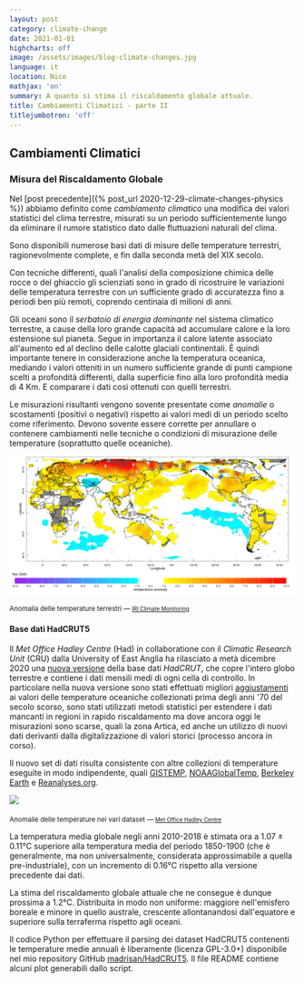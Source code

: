 ```yaml
---
layout: post
category: climate-change
date: 2021-01-01
highcharts: off
image: /assets/images/blog-climate-changes.jpg
language: it
location: Nice
mathjax: 'on'
summary: A quanto si stima il riscaldamento globale attuale.
title: Cambiamenti Climatici - parte II
titlejumbotron: 'off'
---
```

## Cambiamenti Climatici
### Misura del Riscaldamento Globale

Nel [post precedente]({% post_url 2020-12-29-climate-changes-physics %})
abbiamo definito come *cambiamento climatico* una modifica dei valori statistici del clima
terrestre, misurati su un periodo sufficientemente lungo da eliminare il rumore statistico
dato dalle fluttuazioni naturali del clima.

Sono disponibili numerose basi dati di misure delle temperature terrestri, ragionevolmente
complete, e fin dalla seconda metà del XIX secolo.

<div class="bd-callout bd-callout-info">
<p>
Con tecniche differenti, quali l'analisi della composizione chimica delle rocce o del ghiaccio
gli scienziati sono in grado di ricostruire le variazioni delle temperatura terrestre con un
sufficiente grado di accuratezza fino a periodi ben più remoti, coprendo centinaia di milioni
di anni.
</p>
</div>

Gli oceani sono il *serbatoio di energia dominante* nel sistema climatico terrestre, a cause della
loro grande capacità ad accumulare calore e la loro estensione sul pianeta.
Segue in importanza il calore latente associato all'aumento ed al declino delle calotte glaciali
continentali.
È quindi importante tenere in considerazione anche la temperatura oceanica, mediando i valori
otteniti in un numero sufficiente grande di punti campione scelti a profondità differenti, dalla
superficie fino alla loro profondità media di 4 Km.
E comparare i dati così ottenuti con quelli terrestri.

Le misurazioni risultanti vengono sovente presentate come *anomalie* o scostamenti (positivi o
negativi) rispetto ai valori medi di un periodo scelto come riferimento.
Devono sovente essere corrette per annullare o contenere cambiamenti nelle tecniche o condizioni
di misurazione delle temperature (soprattutto quelle oceaniche).

<div class="pb-2">
<img src="/assets/images/blog-monthly-surface-air-temperature-anomaly.png"
     class="mx-auto d-block img-fluid">
<p class="text-center"><small>
Anomalia delle temperature terrestri &mdash;
<a href="http://iridl.ldeo.columbia.edu/maproom/Global/Atm_Temp/Anomaly.html">
<small>IRI Climate Monitoring</small></a>
</small></p>
</div>

#### Base dati HadCRUT5

Il *Met Office Hadley Centre* (Had) in collaboratione con il *Climatic Research Unit* (CRU) dalla
University of East Anglia ha rilasciato a metà dicembre 2020 una
[nuova versione](https://www.metoffice.gov.uk/hadobs/hadcrut5/) della base dati *HadCRUT*, che
copre l'intero globo terrestre e contiene i dati mensili medi di ogni cella di controllo.
In particolare nella nuova versione sono stati effettuati migliori
[aggiustamenti](https://www.metoffice.gov.uk/hadobs/hadsst4/) ai valori delle temperature oceaniche
collezionati prima degli anni '70 del secolo scorso, sono stati utilizzati metodi statistici per
estendere i dati mancanti in regioni in rapido riscaldamento ma dove ancora oggi le misurazioni
sono scarse, quali la zona Artica, ed anche un utilizzo di nuovi dati derivanti dalla
digitalizzazione di valori storici (processo ancora in corso).

Il nuovo set di dati risulta consistente con altre collezioni di temperature eseguite in modo
indipendente, quali [GISTEMP](https://data.giss.nasa.gov/gistemp/),
[NOAAGlobalTemp](https://www.ncdc.noaa.gov/data-access/marineocean-data/noaa-global-surface-temperature-noaaglobaltemp),
[Berkeley Earth](http://berkeleyearth.org/) e [Reanalyses.org](https://reanalyses.org/).

<div class="pb-2">
<img src="https://www.metoffice.gov.uk/hadobs/hadcrut5/figures/HadCRUT5_figure_7.png"
     class="mx-auto d-block img-fluid">
<p class="text-center"><small>
Anomalie delle temperature nei vari dataset &mdash;
<a href="https://www.metoffice.gov.uk/hadobs/hadcrut5/">
<small>Met Office Hadley Centre</small></a>
</small></p>
</div>

La temperatura media globale negli anni 2010-2018 è stimata ora a 1.07 ± 0.11°C superiore alla
temperatura media del periodo 1850-1900 (che è generalmente, ma non universalmente, considerata
approssimabile a quella pre-industriale), con un incremento di 0.16°C rispetto alla versione
precedente dai dati.

<div class="bd-callout bd-callout-warning">
<p>
La stima del riscaldamento globale attuale che ne consegue è dunque prossima a 1.2°C.
Distribuita in modo non uniforme: maggiore nell'emisfero boreale e minore in quello australe,
crescente allontanandosi dall'equatore e superiore sulla terraferma rispetto agli oceani.
</p>
</div>

<div class="bd-callout bd-callout-info">
<p>
Il codice Python per effettuare il parsing dei dataset HadCRUT5 contenenti le temperature medie
annuali è liberamente (licenza GPL-3.0+) disponibile nel mio repository GitHub
<a href="https://github.com/madrisan/HadCRUT5/">
madrisan/HadCRUT5</a>. Il file README contiene alcuni plot generabili dallo script.
</p>
</div>
